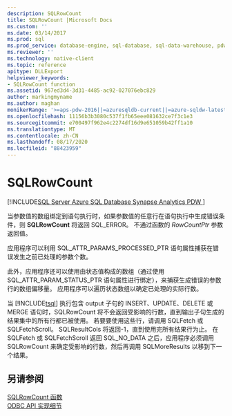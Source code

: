 ```yaml
---
description: SQLRowCount
title: SQLRowCount |Microsoft Docs
ms.custom: ''
ms.date: 03/14/2017
ms.prod: sql
ms.prod_service: database-engine, sql-database, sql-data-warehouse, pdw
ms.reviewer: ''
ms.technology: native-client
ms.topic: reference
apitype: DLLExport
helpviewer_keywords:
- SQLRowCount function
ms.assetid: 967ed3d4-3d31-4485-ac92-027076ebc829
author: markingmyname
ms.author: maghan
monikerRange: '>=aps-pdw-2016||=azuresqldb-current||=azure-sqldw-latest||>=sql-server-2016||=sqlallproducts-allversions||>=sql-server-linux-2017||=azuresqldb-mi-current'
ms.openlocfilehash: 11156b3b3080c537f1fb65eee081632ce7f3c1e3
ms.sourcegitcommit: e700497f962e4c2274df16d9e651059b42ff1a10
ms.translationtype: MT
ms.contentlocale: zh-CN
ms.lasthandoff: 08/17/2020
ms.locfileid: "88423959"
---
```

# <a name="sqlrowcount"></a>SQLRowCount
[!INCLUDE[SQL Server Azure SQL Database Synapse Analytics PDW ](../../includes/applies-to-version/sql-asdb-asdbmi-asa-pdw.md)]

  当参数值的数组绑定到语句执行时，如果参数值的任意行在语句执行中生成错误条件，则 **SQLRowCount** 将返回 SQL_ERROR。 不通过函数的 *RowCountPtr* 参数返回值。  
  
 应用程序可以利用 SQL_ATTR_PARAMS_PROCESSED_PTR 语句属性捕获在错误发生之前已处理的参数个数。  
  
 此外，应用程序还可以使用由状态值构成的数组（通过使用 SQL_ATTR_PARAM_STATUS_PTR 语句属性进行绑定），来捕获生成错误的参数行的数组偏移量。 应用程序可以遍历状态数组以确定已处理的实际行数。  
  
 当 [!INCLUDE[tsql](../../includes/tsql-md.md)] 执行包含 output 子句的 INSERT、UPDATE、DELETE 或 MERGE 语句时，SQLRowCount 将不会返回受影响的行数，直到输出子句生成的结果集中的所有行都已被使用。 若要要使用这些行，请调用 SQLFetch 或 SQLFetchScroll。 SQLResultCols 将返回-1，直到使用完所有结果行为止。 在 SQLFetch 或 SQLFetchScroll 返回 SQL_NO_DATA 之后，应用程序必须调用 SQLRowCount 来确定受影响的行数，然后再调用 SQLMoreResults 以移到下一个结果。  
  
## <a name="see-also"></a>另请参阅  
 [SQLRowCount 函数](https://go.microsoft.com/fwlink/?LinkId=59367)   
 [ODBC API 实现细节](../../relational-databases/native-client-odbc-api/odbc-api-implementation-details.md)  
  
  
